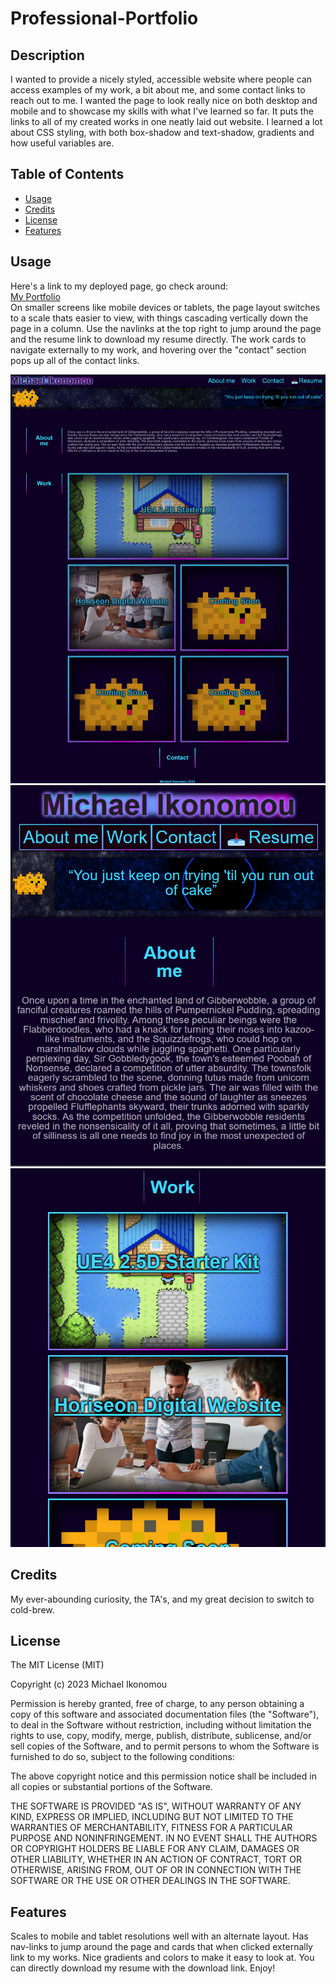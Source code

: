 # Professional-Portfolio

## Description

I wanted to provide a nicely styled, accessible website where people can access examples of my work, a bit about me, and some contact links to reach out to me.
I wanted the page to look really nice on both desktop and mobile and to showcase my skills with what I've learned so far. It puts the links to all of my created works in one neatly laid out website. I learned a lot about CSS styling, with both box-shadow and text-shadow, gradients and how useful variables are.

## Table of Contents

- [Usage](#usage)
- [Credits](#credits)
- [License](#license)
- [Features](#features)

## Usage

Here's a link to my deployed page, go check around:   
[My Portfolio](https://ikonicres.github.io/Professional-Portfolio/)  
On smaller screens like mobile devices or tablets, the page layout switches to a scale thats easier to view, with things cascading vertically down the page in a column. Use the navlinks at the top right to jump around the page and the resume link to download my resume directly. The work cards to navigate externally to my work, and hovering over the "contact" section pops up all of the contact links.


![Desktop preview](./assets/images/preview.png)
![Mobile preview A](./assets/images/mobile-preview-01.png)
![Mobile preview B](./assets/images/mobile-preview-02.png)


## Credits

My ever-abounding curiosity, the TA's, and my great decision to switch to cold-brew.

## License

The MIT License (MIT)

Copyright (c) 2023 Michael Ikonomou

Permission is hereby granted, free of charge, to any person obtaining a copy of this software and associated documentation files (the "Software"), to deal in the Software without restriction, including without limitation the rights to use, copy, modify, merge, publish, distribute, sublicense, and/or sell copies of the Software, and to permit persons to whom the Software is furnished to do so, subject to the following conditions:

The above copyright notice and this permission notice shall be included in all copies or substantial portions of the Software.

THE SOFTWARE IS PROVIDED "AS IS", WITHOUT WARRANTY OF ANY KIND, EXPRESS OR IMPLIED, INCLUDING BUT NOT LIMITED TO THE WARRANTIES OF MERCHANTABILITY, FITNESS FOR A PARTICULAR PURPOSE AND NONINFRINGEMENT. IN NO EVENT SHALL THE AUTHORS OR COPYRIGHT HOLDERS BE LIABLE FOR ANY CLAIM, DAMAGES OR OTHER LIABILITY, WHETHER IN AN ACTION OF CONTRACT, TORT OR OTHERWISE, ARISING FROM, OUT OF OR IN CONNECTION WITH THE SOFTWARE OR THE USE OR OTHER DEALINGS IN THE SOFTWARE.

## Features

Scales to mobile and tablet resolutions well with an alternate layout. Has nav-links to jump around the page and cards that when clicked externally link to my works. Nice gradients and colors to make it easy to look at. You can directly download my resume with the download link. Enjoy!
